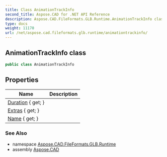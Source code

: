 ```yaml
---
title: Class AnimationTrackInfo
second_title: Aspose.CAD for .NET API Reference
description: Aspose.CAD.FileFormats.GLB.Runtime.AnimationTrackInfo class. 
type: docs
weight: 11170
url: /net/aspose.cad.fileformats.glb.runtime/animationtrackinfo/
---
```

## AnimationTrackInfo class

```csharp
public class AnimationTrackInfo
```

## Properties

| Name | Description |
| --- | --- |
| [Duration](../../aspose.cad.fileformats.glb.runtime/animationtrackinfo/duration/) { get; } |  |
| [Extras](../../aspose.cad.fileformats.glb.runtime/animationtrackinfo/extras/) { get; } |  |
| [Name](../../aspose.cad.fileformats.glb.runtime/animationtrackinfo/name/) { get; } |  |

### See Also

* namespace [Aspose.CAD.FileFormats.GLB.Runtime](../../aspose.cad.fileformats.glb.runtime/)
* assembly [Aspose.CAD](../../)


